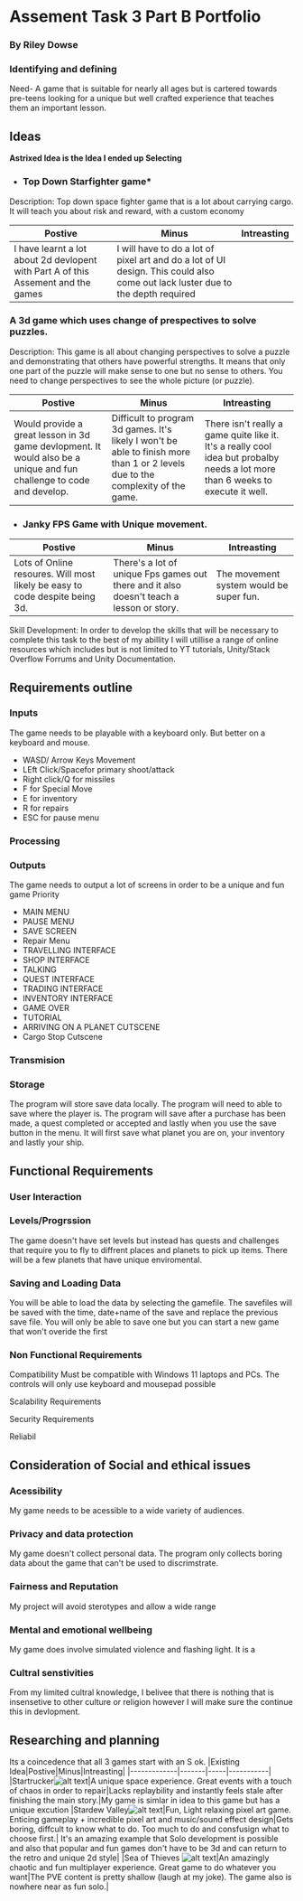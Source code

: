 # Assement Task 3 Part B Portfolio
### By Riley Dowse


### Identifying and defining
Need- A game that is suitable for nearly all ages but is cartered towards pre-teens looking for a unique but well crafted experience that teaches them an important lesson.

## Ideas
**Astrixed Idea is the Idea I ended up Selecting** 
- ### Top Down Starfighter game*

Description:
Top down space fighter game that is a lot about carrying cargo. It will teach you about risk and reward, with a custom economy 


|Postive|Minus|Intreasting|
|-------|-----|-----------|
| I have learnt a lot about 2d devlopent with Part A of this Assement and the games| I will have to do a lot of pixel art and do a lot of UI design. This could also come out lack luster due to the depth required|  |


### A 3d game which uses change of prespectives to solve puzzles.
Description:
This game is all  about changing perspectives to solve a puzzle and demonstrating that others have powerful strengths. It means that only one part of the puzzle will make sense to one but no sense to others. You need to change perspectives to see the whole picture (or puzzle).

|Postive|Minus|Intreasting|
|-------|-----|-----------|
|Would provide a great lesson in 3d game devlopment. It would also be a unique and fun challenge to code and develop.|Difficult to program 3d games. It's likely I won't be able to finish more than 1 or 2 levels due to the complexity of the game. |There isn't really a game quite like it. It's a really cool idea but probalby needs a lot more than 6 weeks to execute it well.|


- ### Janky FPS Game with Unique movement.

|Postive|Minus|Intreasting|
|-------|-----|-----------|
|Lots of Online resoures. Will most likely be easy to code despite being 3d.| There's a lot of unique Fps games out there and it also doesn't teach a lesson or story.| The movement system would be super fun. 






Skill Development: In order to develop the skills that will be necessary to complete this task to the best of my abillity I will utillise a range of online resources which includes but is not limited to YT tutorials, Unity/Stack Overflow Forrums and Unity Documentation.
## Requirements outline
### Inputs
The game needs to be playable with a keyboard only. But better on a keyboard and mouse.
- WASD/ Arrow Keys Movement 
- LEft Click/Spacefor primary shoot/attack
- Right click/Q for missiles 
- F for Special Move
- E for inventory
- R for repairs
- ESC for pause menu 
### Processing 



### Outputs
The game needs to output a lot of screens in order to be a unique and fun game
Priority
- MAIN MENU
- PAUSE MENU 
- SAVE SCREEN
- Repair Menu 
- TRAVELLING INTERFACE
- SHOP INTERFACE
- TALKING
- QUEST INTERFACE
- TRADING INTERFACE
- INVENTORY INTERFACE
- GAME OVER
- TUTORIAL
- ARRIVING ON A PLANET CUTSCENE
- Cargo Stop Cutscene

### Transmision


### Storage
The program will store save data locally. The program will need to able to save where the player is. 
The program will save after a purchase has been made, a quest completed or accepted and lastly when you use the save button in the menu.
 It will first save what planet you are on, your inventory and lastly your ship.


## Functional Requirements

### User Interaction












### Levels/Progrssion
The game doesn't have set levels but instead has quests and challenges that require you to fly to diffrent places and planets to pick up items. There will be a few planets that have unique enviromental.


### Saving and Loading Data 

You will be able to load the data by selecting the gamefile. The savefiles will be saved with the time, date+name of the save  and replace the previous save file. You will only be able to save one but you can start a new game that won't overide the first






### Non Functional Requirements

Compatibility 
Must be compatible with Windows 11 laptops and PCs. The controls will only use keyboard and mousepad possible


Scalability Requirements


Security Requirements

Reliabil





## Consideration of Social and ethical issues

### Acessibility 
My game needs to be acessible to a wide variety of audiences.


### Privacy and data protection
My game doesn't collect personal data. The program only collects boring data about the game that can't be used to discrimstrate.

### Fairness and Reputation
My project will avoid sterotypes and allow a wide range 

### Mental and emotional wellbeing 
My game does involve simulated violence and flashing light.
It is a



### Cultral senstivities
From my limited cultral knowledge, I belivee that there is nothing that is insensetive to other culture
or religion however I will make sure the continue this in devlopment.




## Researching and planning
Its a coincedence that all 3 games start with an S ok.
|Existing Idea|Postive|Minus|Intreasting|
|-------------|-------|-----|-----------|
|Startrucker![alt text](Images\Startrucker.jpg)|A unique space experience. Great events with a touch of chaos in order to repair|Lacks replaybility and instantly feels stale after finishing the main story.|My game is simlar in idea to this game but has a unique excution 
|Stardew Valley![alt text](Images\Stardew.jpg)|Fun, Light relaxing pixel art game. Enticing gameplay + incredible pixel art and music/sound effect design|Gets  boring, diffcult to know what to do. Too much to do and consfusign what to choose first.| It's an amazing example that Solo development is possible and also that popular and fun games don't have to be 3d and can return to the retro and unique 2d style|
|Sea of Thieves ![alt text](Images\Sea-of-thieves.jpg)|An amazingly chaotic and fun multiplayer experience. Great game to do whatever you want|The PVE content is pretty shallow (laugh at my joke). The game also is nowhere near as fun solo.|
